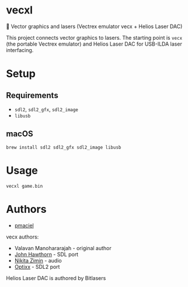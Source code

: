 # vecxl
:space_invader: Vector graphics and lasers (Vectrex emulator vecx + Helios Laser DAC)

This project connects vector graphics to lasers. The starting point is `vecx` (the portable Vectrex emulator) and Helios Laser DAC for USB-ILDA laser interfacing.


Setup
=====

Requirements
---

- `sdl2`, `sdl2_gfx`, `sdl2_image`
- `libusb`

macOS
-----

```brew install sdl2 sdl2_gfx sdl2_image libusb```


Usage
=====

```vecxl game.bin```


Authors
=======

- [pmaciel](https://github.com/pmaciel)

vecx authors:

- Valavan Manohararajah - original author
- [John Hawthorn](https://twitter.com/jhawthorn) - SDL port
- [Nikita Zimin](https://twitter.com/nzeemin) - audio
- [Optixx](https://twitter.com/optixx) - SDL2 port

Helios Laser DAC is authored by Bitlasers

